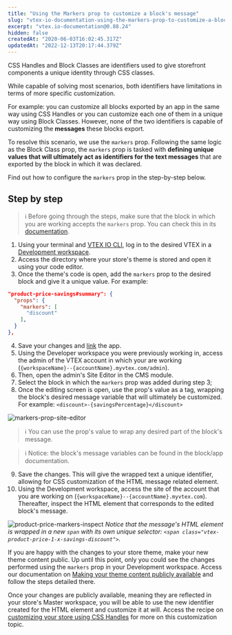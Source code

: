 ```yaml
---
title: "Using the Markers prop to customize a block's message"
slug: "vtex-io-documentation-using-the-markers-prop-to-customize-a-blocks-message"
excerpt: "vtex.io-documentation@0.88.24"
hidden: false
createdAt: "2020-06-03T16:02:45.317Z"
updatedAt: "2022-12-13T20:17:44.379Z"
---
```


CSS Handles and Block Classes are identifiers used to give storefront components a unique identity through CSS classes.

While capable of solving most scenarios, both identifiers have limitations in terms of more specific customization.

For example: you can customize all blocks exported by an app in the same way using CSS Handles or you can customize each one of them in a unique way using Block Classes. However, none of the two identifiers is capable of customizing the **messages** these blocks export.

To resolve this scenario, we use the `markers` prop. Following the same logic as the Block Class prop, the `markers` prop is tasked with **defining unique values that will ultimately act as identifiers for the text messages** that are exported by the block in which it was declared.

Find out how to configure the `markers` prop in the step-by-step below.

## Step by step

> ℹ️ Before going through the steps, make sure that the block in which you are working accepts the `markers` prop. You can check this in its <a href="https://developers.vtex.com/vtex-developer-docs/docs/overview-5/">documentation</a>.

1. Using your terminal and [VTEX IO CLI](https://developers.vtex.com/vtex-developer-docs/docs/vtex-io-documentation-vtex-io-cli-installation-and-command-reference/), log in to the desired VTEX in a [Development workspace](https://developers.vtex.com/vtex-developer-docs/docs/vtex-io-documentation-creating-a-development-workspace/).
2. Access the directory where your store's theme is stored and open it using your code editor.
3. Once the theme's code is open, add the `markers` prop to the desired block and give it a unique value. For example:

```json
"product-price-savings#summary": {
  "props": {
    "markers": [
      "discount"
    ],
  }
},
```

4. Save your changes and [link](https://developers.vtex.com/vtex-developer-docs/docs/vtex-io-documentation-linking-an-app/) the app.
5. Using the Developer workspace you were previously working in, access the admin of the VTEX account in which your are working (`{workspaceName}--{accountName}.myvtex.com/admin`).
6. Then, open the admin's Site Editor in the CMS module.
7. Select the block in which the `markers` prop was added during step 3;
8. Once the editing screen is open, use the prop's value as a tag, wrapping the block's desired message variable that will ultimately be customized. For example: `<discount>-{savingsPercentage}</discount>`

![markers-prop-site-editor](https://cdn.jsdelivr.net/gh/vtexdocs/dev-portal-content@main/images/vtex-io-documentation-using-the-markers-prop-to-customize-a-blocks-message-0.gif)

> ℹ️ You can use the prop's value to wrap any desired part of the block's message.

> ℹ️ Notice: the block's message variables can be found in the block/app documentation.

9. Save the changes. This will give the wrapped text a unique identifier, allowing for CSS customization of the HTML message related element.
10. Using the Development workspace, access the site of the account that you are working on (`{workspaceName}--{accountName}.myvtex.com`). Thereafter, inspect the HTML element that corresponds to the edited block's message.

![product-price-markers-inspect](https://cdn.jsdelivr.net/gh/vtexdocs/dev-portal-content@main/images/vtex-io-documentation-using-the-markers-prop-to-customize-a-blocks-message-1.png)
*Notice that the message's HTML element is wrapped in a new `span` with its own unique selector: `<span class="vtex-product-price-1-x-savings-discount">`.*

If you are happy with the changes to your store theme, make your new theme content public. Up until this point, only you could see the changes performed using the `markers` prop in your Development workspace. Access our documentation on [Making your theme content publicly available](https://developers.vtex.com/vtex-developer-docs/docs/vtex-io-documentation-making-your-theme-content-public/) and follow the steps detailed there.

Once your changes are publicly available, meaning they are reflected in your store's Master workspace, you will be able to use the new identifier created for the HTML element and customize it at will. Access the recipe on [customizing your store using CSS Handles](https://developers.vtex.com/vtex-developer-docs/docs/vtex-io-documentation-using-css-handles-for-store-customization/) for more on this customization topic.
